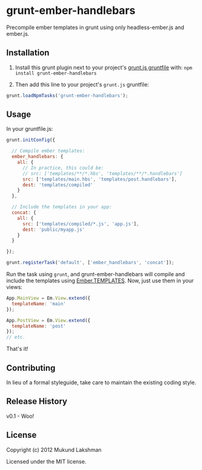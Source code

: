 # grunt-ember-handlebars

Precompile ember templates in grunt using only headless-ember.js and ember.js.

## Installation
1. Install this grunt plugin next to your project's
[grunt.js gruntfile](https://github.com/cowboy/grunt/blob/master/docs/getting_started.md)
with: `npm install grunt-ember-handlebars`

2. Then add this line to your project's `grunt.js` gruntfile:
  ```javascript
  grunt.loadNpmTasks('grunt-ember-handlebars');
  ```

## Usage
In your gruntfile.js:

```javascript
grunt.initConfig({

  // Compile ember templates:
  ember_handlebars: {
    all: {
      // In practice, this could be:
      // src: ['templates/**/*.hbs', 'templates/**/*.handlebars']
      src: ['templates/main.hbs', 'templates/post.handlebars'],
      dest: 'templates/compiled'
    }
  },

  // Include the templates in your app:
  concat: {
    all: {
      src: ['templates/compiled/*.js', 'app.js'],
      dest: 'public/myapp.js'
    }
  }

});

grunt.registerTask('default', ['ember_handlebars', 'concat']);
```

Run the task using `grunt`, and grunt-ember-handlebars will compile and include
the templates using
[Ember.TEMPLATES](http://docs.emberjs.com/symbols/Ember.html#method=.TEMPLATES).
Now, just use them in your views:

```javascript
App.MainView = Em.View.extend({
  templateName: 'main'
});

App.PostView = Em.View.extend({
  templateName: 'post'
});
// etc.
```

That's it!

## Contributing
In lieu of a formal styleguide, take care to maintain the existing coding
style.
## Release History
v0.1 - Woo!

## License
Copyright (c) 2012 Mukund Lakshman

Licensed under the MIT license.
